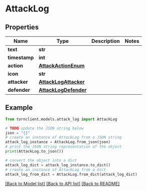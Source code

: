# AttackLog


## Properties

Name | Type | Description | Notes
------------ | ------------- | ------------- | -------------
**text** | **str** |  | 
**timestamp** | **int** |  | 
**action** | [**AttackActionEnum**](AttackActionEnum.md) |  | 
**icon** | **str** |  | 
**attacker** | [**AttackLogAttacker**](AttackLogAttacker.md) |  | 
**defender** | [**AttackLogDefender**](AttackLogDefender.md) |  | 

## Example

```python
from tornclient.models.attack_log import AttackLog

# TODO update the JSON string below
json = "{}"
# create an instance of AttackLog from a JSON string
attack_log_instance = AttackLog.from_json(json)
# print the JSON string representation of the object
print(AttackLog.to_json())

# convert the object into a dict
attack_log_dict = attack_log_instance.to_dict()
# create an instance of AttackLog from a dict
attack_log_from_dict = AttackLog.from_dict(attack_log_dict)
```
[[Back to Model list]](../README.md#documentation-for-models) [[Back to API list]](../README.md#documentation-for-api-endpoints) [[Back to README]](../README.md)


